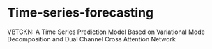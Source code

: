 # Time-series-forecasting
VBTCKN: A Time Series Prediction Model Based on Variational Mode Decomposition and Dual Channel Cross Attention Network
